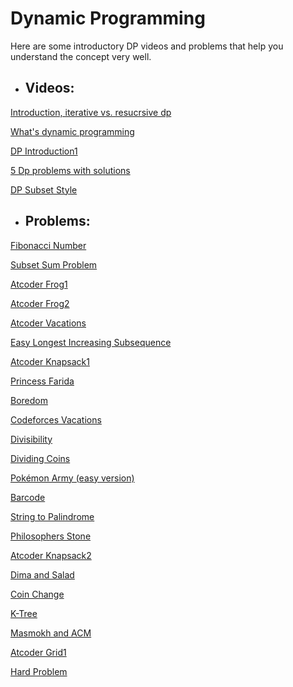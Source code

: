 # Dynamic Programming
Here are some introductory DP videos and problems that help you understand the concept very well.

- ## Videos:
[Introduction, iterative vs. resucrsive dp](https://www.youtube.com/watch?v=YBSt1jYwVfU)

[What's dynamic programming](https://www.youtube.com/watch?v=JC5oed1OS3U&list=PLR5x_RGTMNNXEAKRFTSpQ1QMwEAUcSEXO&index=2)

[DP Introduction1](https://www.youtube.com/watch?v=gFdP6X4CyKU&list=PLPt2dINI2MIattDutu7IOAMlUuLeN8k2p)

[5 Dp problems with solutions](https://www.youtube.com/watch?v=qnsYIhyfm1U&list=PLR5x_RGTMNNXEAKRFTSpQ1QMwEAUcSEXO&index=4)

[DP Subset Style](https://www.youtube.com/watch?v=vAqaki1BhS0&list=PLPt2dINI2MIattDutu7IOAMlUuLeN8k2p&index=3)

- ## Problems:
[Fibonacci Number](https://leetcode.com/problems/fibonacci-number/)

[Subset Sum Problem](https://www.techiedelight.com/subset-sum-problem/)

[Atcoder Frog1](https://atcoder.jp/contests/dp/tasks/dp_a)

[Atcoder Frog2](https://atcoder.jp/contests/dp/tasks/dp_b)

[Atcoder Vacations](https://atcoder.jp/contests/dp/tasks/dp_c)

[Easy Longest Increasing Subsequence](https://www.spoj.com/problems/ELIS/en/)

[Atcoder Knapsack1](https://atcoder.jp/contests/dp/tasks/dp_d)

[Princess Farida](https://www.spoj.com/problems/FARIDA/)

[Boredom](https://codeforces.com/problemset/problem/456/C)

[Codeforces Vacations](https://codeforces.com/problemset/problem/699/C)

[Divisibility](https://onlinejudge.org/index.php?option=com_onlinejudge&Itemid=8&page=show_problem&problem=977)

[Dividing Coins](https://vjudge.net/problem/UVA-562/origin)

[Pokémon Army (easy version)](https://codeforces.com/contest/1420/problem/C1)

[Barcode](https://codeforces.com/problemset/problem/225/C)

[String to Palindrome](https://onlinejudge.org/index.php?option=com_onlinejudge&Itemid=8&page=show_problem&problem=1680)

[Philosophers Stone](https://www.spoj.com/problems/BYTESM2/en/)

[Atcoder Knapsack2](https://atcoder.jp/contests/dp/tasks/dp_e?lang=en)

[Dima and Salad](https://codeforces.com/problemset/problem/366/C)

[Coin Change](https://onlinejudge.org/index.php?option=com_onlinejudge&Itemid=8&page=show_problem&problem=615)

[K-Tree](https://codeforces.com/problemset/problem/431/C)

[Masmokh and ACM](https://codeforces.com/problemset/problem/414/B)

[Atcoder Grid1](https://atcoder.jp/contests/dp/tasks/dp_h)

[Hard Problem](https://codeforces.com/problemset/problem/706/C)
